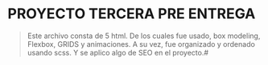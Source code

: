 # PROYECTO TERCERA PRE ENTREGA

> Este archivo consta de 5 html. De los cuales fue usado, box modeling, Flexbox, GRIDS y animaciones.
> A su vez, fue organizado y ordenado usando scss. Y se aplico algo de SEO en el proyecto.# 
